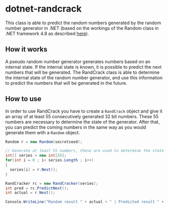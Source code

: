 # dotnet-randcrack
This class is able to predict the random numbers generated by the random number generator in .NET (based on the workings of the Random class in .NET framework 4.8 as described [here](https://referencesource.microsoft.com/#mscorlib/system/random.cs,dec894a7e816e665)).

## How it works
A pseudo random number generator generates numbers based on an internal state. If the internal state is known, it is possible to predict the next numbers that will be generated. The RandCrack class is able to determine the internal state of the random number generator, and use this information to predict the numbers that will be generated in the future.

## How to use
In order to use RandCrack you have to create a `RandCrack` object and give it an array of at least 55 consecutively generated 32 bit numbers. These 55 numbers are necessary to determine the state of the generator. After that, you can predict the coming numbers in the same way as you would generate them with a `Random` object.

```csharp
Random r = new Random(secretseed);

// Generate at least 55 numbers, these are used to determine the state of the generator
int[] series = new int[55];
for(int i = 0 ; i< series.Length ; i++)
{
  series[i] = r.Next();
}

RandCracker rc = new RandCracker(series);
int pred = rc.PredictNext();
int actual = r.Next();

Console.WriteLine("Random result " + actual + " | Predicted result " +  pred);
```
